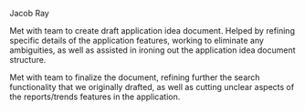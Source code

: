 Jacob Ray

Met with team to create draft application idea document. Helped by refining specific details of the application features, working to eliminate any ambiguities, as well as assisted in ironing out the application idea document structure.

Met with team to finalize the document, refining further the search functionality that we originally drafted, as well as cutting unclear aspects of the reports/trends features in the application.
